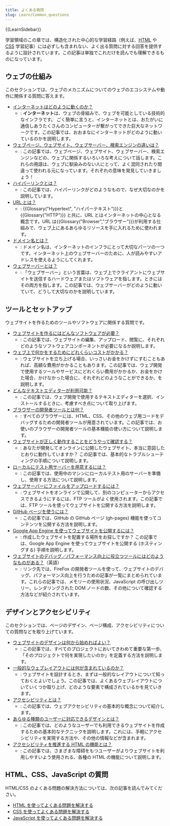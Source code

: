 ```yaml
---
title: よくある質問
slug: Learn/Common_questions
---
```

{{LearnSidebar}}

学習領域のこの章では、構造化された中心的な学習経路（例えば、[HTML](/ja/docs/Learn/HTML) や [CSS](/ja/docs/Learn/CSS) 学習記事）には必ずしも含まれない、よく出る質問に対する回答を提供するように設計されています。この記事は単独でこれだけを読んでも理解できるものになっています。

## ウェブの仕組み

このセクションでは、ウェブのメカニズムについてのウェブのエコシステムや動作に関係する質問に答えます。

- [インターネットはどのように動くのか？](/ja/docs/Learn/Common_questions/How_does_the_Internet_work)
  - : **インターネット**は、ウェブの骨組みで、ウェブを可能としている技術的なインフラです。
    ごく簡単に言うと、インターネットとは、おたがいに通信しあうたくさんのコンピューターが繋がってできた巨大なネットワークです。この記事では、おおまなにインターネットがどのように動いているのかを説明します。
- [ウェブページ、ウェブサイト、ウェブサーバー、検索エンジンの違いは？](/ja/docs/Learn/Common_questions/Pages_sites_servers_and_search_engines)
  - : この記事では、ウェブページ、ウェブサイト、ウェブサーバー、検索エンジンなどの、ウェブに関係するいろいろな考えについて話します。これらの用語は、ウェブに馴染みのない人にとって、よく混同されたり間違って使われる元になっています。それぞれの意味を発見していきましょう！
- [ハイパーリンクとは？](/ja/docs/Learn/Common_questions/What_are_hyperlinks)
  - : この記事では、ハイパーリンクがどのようなもので、なぜ大切なのかを説明しています。
- [URL とは？](/ja/docs/Learn/Common_questions/What_is_a_URL)
  - : {{Glossary("Hypertext", "ハイパーテキスト")}}と {{Glossary("HTTP")}} と共に、URL とはインターネットの中心となる概念です。URL は{{Glossary("Browser","ブラウザー")}}が利用する仕組みで、ウェブ上にあるあらゆるリソースを手に入れるために使われます。
- [ドメイン名とは？](/ja/docs/Learn/Common_questions/What_is_a_domain_name)
  - : ドメイン名は、インターネットのインフラにとって大切なパーツの一つです。インターネット上のウェブサーバーのために、人が読みやすいアドレスを使えるようにしてくれます。
- [ウェブサーバーとは？](/ja/docs/Learn/Common_questions/What_is_a_web_server)
  - : 「ウェブサーバー」という言葉は、ウェブ上でクライアントにウェブサイトを送信するハードウェアまたはソフトウェアを指します。ときにはその両方を指します。この記事では、ウェブサーバーがどのように動いていて、どうして大切なのかを説明しています。

## ツールとセットアップ

ウェブサイトを作るためのツールやソフトウェアに関係する質問です。

- [ウェブサイトを作るにはどんなソフトウェアが必要？](/ja/docs/Learn/Common_questions/What_software_do_I_need)
  - : この記事では、ウェブサイトの編集、アップロード、閲覧に、それぞれどのようなソフトウェアコンポーネントが必要になるか説明します。
- [ウェブ上で何かをするためにどれくらいコストがかかる？](/ja/docs/Learn/Common_questions/How_much_does_it_cost)
  - : ウェブサイトを立ち上げる場合、いっさいお金をかけずにすむこともあれば、高額な費用がかかることもあります。この記事では、ウェブ開発で使用するツールやサービスにどれくらい費用がかかるか、お金をかけた場合、かけなかった場合に、それぞれどのようなことができるか、を説明します。
- [どんなテキストエディターが利用可能？](/ja/docs/Learn/Common_questions/Available_text_editors)
  - : この記事では、ウェブ開発で使用するテキストエディターを選択、インストールするときに、考慮すべき点について取り上げます。
- [ブラウザーの開発者ツールとは何？](/ja/docs/Learn/Common_questions/What_are_browser_developer_tools)
  - : すべてのブラウザーには、HTML、CSS、その他のウェブ用コードをデバッグするための開発者ツールが用意されています。この記事では、お使いのブラウザーの開発者ツールの基本機能の使い方について説明します。
- [ウェブサイトが正しく動作することをどうやって確認する？](/ja/docs/Learn/Common_questions/Checking_that_your_web_site_is_working_properly)
  - : あなたが開発してオンラインに公開したウェブサイト、本当に意図したとおりに動作していますか？ この記事では、基本的なトラブルシューティングの手順について説明します。
- [ローカルにテスト用サーバーを用意するには？](/ja/docs/Learn/Common_questions/set_up_a_local_testing_server)
  - : この記事では、使用中のマシンにローカルテスト用のサーバーを準備し、使用する方法について説明します。
- [ウェブサーバーにファイルをアップロードするには？](/ja/docs/Learn/Common_questions/Upload_files_to_a_web_server)
  - : ウェブサイトをオンラインで公開して、別のコンピューターからアクセスできるようにするには、FTP ツールがよく使用されます。この記事では、FTP ツールを使ってウェブサイトを公開する方法を説明します。
- [GitHub ページを使うには？](/ja/docs/Learn/Common_questions/Using_Github_pages)
  - : この記事では、GitHub の GitHub ページ (gh-pages) 機能を使ってコンテンツを公開する方法を説明します。
- [Google App Engine を使ってウェブサイトを公開するには？](/ja/docs/Learn/Common_questions/How_do_you_host_your_website_on_Google_App_Engine)
  - : 作成したウェブサイトを配置する場所をお探しですか？ この記事では、Google App Engine を使ってウェブサイトを公開する (ホスティングする) 手順を説明します。
- [ウェブサイトのデバッグ／パフォーマンス向上に役立つツールにはどのようなものがある？](https://firefox-source-docs.mozilla.org/devtools-user/performance/index.html)（英語）
  - : リンク先では、FireFox の開発者ツールを使って、ウェブサイトのデバッグ、パフォーマンス向上を行うための記事が一覧にまとめられています。これらの記事では、メモリーの使用状況、JavaScript の呼び出しツリー、レンダリングされた DOM ノードの数、その他について確認する方法などが紹介されています。

## デザインとアクセシビリティ

このセクションでは、ページのデザイン、ページ構成、アクセシビリティについての質問などを取り上げています。

- [ウェブサイトのデザインは何から始めればよい？](/ja/docs/Learn/Common_questions/Thinking_before_coding)
  - : この記事では、すべてのプロジェクトにおいてきわめて重要な第一歩、「そのプロジェクトで何を実現したいのか」を定義する方法を説明します。
- [一般的なウェブレイアウトには何が含まれているのか？](/ja/docs/Learn/Common_questions/Common_web_layouts)
  - : ウェブサイトを設計するとき、まずは一般的なレイアウトについて知っておくとよいでしょう。この記事では、よくあるウェブレイアウトについていくつか取り上げ、どのような要素で構成されているかを見ていきます。
- [アクセシビリティとは？](/ja/docs/Learn/Common_questions/What_is_accessibility)
  - : この記事では、ウェブアクセシビリティの基本的な概念について紹介します。
- [あらゆる種類のユーザーに対応できるデザインとは？](/ja/docs/Learn/Common_questions/Design_for_all_types_of_users)
  - : この記事では、どのようなユーザーでも利用できるウェブサイトを作成するための基本的なテクニックを説明します。これには、手軽にアクセシビリティを実現する方法や、その他の情報などが含まれます。
- [アクセシビリティを推進する HTML の機能とは？](/ja/docs/Learn/Common_questions/HTML_features_for_accessibility)
  - : この記事では、さまざまな障碍をもつユーザーがよりウェブサイトを利用しやすいよう使用される、各種の HTML の機能について説明します。

## HTML、CSS、JavaScript の質問

HTML/CSS のよくある問題の解決方法については、次の記事を読んでみてください。

- [HTML を使ってよくある問題を解決する](/ja/docs/Learn/HTML/Howto)
- [CSS を使ってよくある問題を解決する](/ja/docs/Learn/CSS/Howto)
- [JavaScript を使ってよくある問題を解決する](/ja/docs/Learn/JavaScript/Howto)
